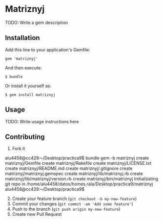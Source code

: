 # Matriznyj

TODO: Write a gem description

## Installation

Add this line to your application's Gemfile:

    gem 'matriznyj'

And then execute:

    $ bundle

Or install it yourself as:

    $ gem install matriznyj

## Usage

TODO: Write usage instructions here

## Contributing

1. Fork it

alu4458@cc429:~/Desktop/practica9$ bundle gem -b matriznyj
      create  matriznyj/Gemfile
      create  matriznyj/Rakefile
      create  matriznyj/LICENSE.txt
      create  matriznyj/README.md
      create  matriznyj/.gitignore
      create  matriznyj/matriznyj.gemspec
      create  matriznyj/lib/matriznyj.rb
      create  matriznyj/lib/matriznyj/version.rb
      create  matriznyj/bin/matriznyj
Initializating git repo in /home/alu4458/datos/homes.rala/Desktop/practica9/matriznyj
alu4458@cc429:~/Desktop/practica9$ 


2. Create your feature branch (`git checkout -b my-new-feature`)
3. Commit your changes (`git commit -am 'Add some feature'`)
4. Push to the branch (`git push origin my-new-feature`)
5. Create new Pull Request
